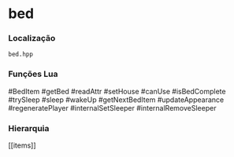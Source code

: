 # bed

### Localização
`bed.hpp`

### Funções Lua
#BedItem
#getBed
#readAttr
#setHouse
#canUse
#isBedComplete
#trySleep
#sleep
#wakeUp
#getNextBedItem
#updateAppearance
#regeneratePlayer
#internalSetSleeper
#internalRemoveSleeper

### Hierarquia
[[items]]
